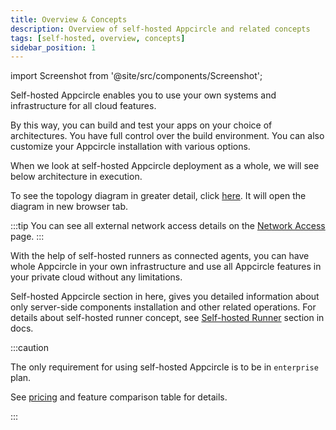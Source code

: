 ```yaml
---
title: Overview & Concepts
description: Overview of self-hosted Appcircle and related concepts
tags: [self-hosted, overview, concepts]
sidebar_position: 1
---
```


import Screenshot from '@site/src/components/Screenshot';

Self-hosted Appcircle enables you to use your own systems and infrastructure for all cloud features.

By this way, you can build and test your apps on your choice of architectures. You have full control over the build environment. You can also customize your Appcircle installation with various options.

When we look at self-hosted Appcircle deployment as a whole, we will see below architecture in execution.

<Screenshot url='https://cdn.appcircle.io/docs/assets/self-hosted_appcircle_v8.drawio.png' />

To see the topology diagram in greater detail, click [here](https://cdn.appcircle.io/docs/assets/self-hosted_appcircle_v8.drawio.png). It will open the diagram in new browser tab.

:::tip
You can see all external network access details on the [Network Access](/self-hosted-appcircle/configure-server/integrations-and-access/network-access) page.
:::

With the help of self-hosted runners as connected agents, you can have whole Appcircle in your own infrastructure and use all Appcircle features in your private cloud without any limitations.

Self-hosted Appcircle section in here, gives you detailed information about only server-side components installation and other related operations. For details about self-hosted runner concept, see [Self-hosted Runner](./self-hosted-runner) section in docs.

:::caution

The only requirement for using self-hosted Appcircle is to be in `enterprise` plan.

See [pricing](https://appcircle.io/pricing) and feature comparison table for details.

:::
